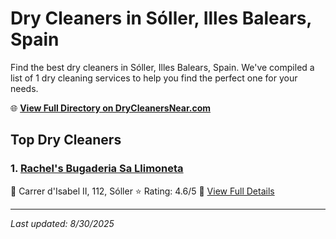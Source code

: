 # Dry Cleaners in Sóller, Illes Balears, Spain

Find the best dry cleaners in Sóller, Illes Balears, Spain. We've compiled a list of 1 dry cleaning services to help you find the perfect one for your needs.

🌐 **[View Full Directory on DryCleanersNear.com](https://drycleanersnear.com/city/Spain/Illes%20Balears/S%C3%B3ller)**

## Top Dry Cleaners

### 1. [Rachel's Bugaderia Sa Llimoneta](https://drycleanersnear.com/dryCleaner/68b0e2c3033494bdc84ab658/rachel-s-bugaderia-sa-llimoneta)
📍 Carrer d'Isabel II, 112, Sóller
⭐ Rating: 4.6/5
🔗 [View Full Details](https://drycleanersnear.com/dryCleaner/68b0e2c3033494bdc84ab658/rachel-s-bugaderia-sa-llimoneta)


---

*Last updated: 8/30/2025*
